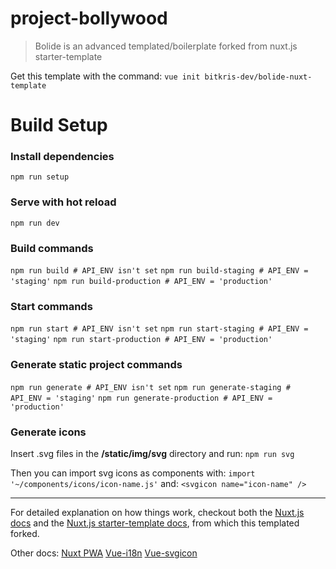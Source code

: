 # project-bollywood

> Bolide is an advanced templated/boilerplate forked from nuxt.js starter-template

Get this template with the command:
`vue init bitkris-dev/bolide-nuxt-template`

# Build Setup

### Install dependencies
`npm run setup`

### Serve with hot reload
`npm run dev`

### Build commands
`npm run build # API_ENV isn't set`
`npm run build-staging # API_ENV = 'staging'`
`npm run build-production # API_ENV = 'production'`

### Start commands
`npm run start # API_ENV isn't set`
`npm run start-staging # API_ENV = 'staging'`
`npm run start-production # API_ENV = 'production'`

### Generate static project commands
`npm run generate # API_ENV isn't set`
`npm run generate-staging # API_ENV = 'staging'`
`npm run generate-production # API_ENV = 'production'`

### Generate icons
Insert .svg files in the **/static/img/svg** directory and run:
`npm run svg`

Then you can import svg icons as components with:
`import '~/components/icons/icon-name.js'`
and:
`<svgicon name="icon-name" />`

-----------------------------------------

For detailed explanation on how things work, checkout both the [Nuxt.js docs](https://github.com/nuxt/nuxt.js) and the [Nuxt.js starter-template docs](https://github.com/nuxt-community/starter-template), from which this templated forked.

Other docs:
[Nuxt PWA](https://pwa.nuxtjs.org/)
[Vue-i18n](https://kazupon.github.io/vue-i18n/en/)
[Vue-svgicon](https://mmf-fe.github.io/vue-svgicon/)